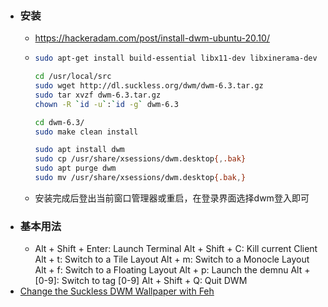 - ### 安装
	- https://hackeradam.com/post/install-dwm-ubuntu-20.10/
	- ```bash
	  sudo apt-get install build-essential libx11-dev libxinerama-dev sharutils suckless-tools libxft-dev stterm
	  
	  cd /usr/local/src
	  sudo wget http://dl.suckless.org/dwm/dwm-6.3.tar.gz
	  sudo tar xvzf dwm-6.3.tar.gz
	  chown -R `id -u`:`id -g` dwm-6.3
	  
	  cd dwm-6.3/
	  sudo make clean install
	  
	  sudo apt install dwm
	  sudo cp /usr/share/xsessions/dwm.desktop{,.bak}
	  sudo apt purge dwm
	  sudo mv /usr/share/xsessions/dwm.desktop{.bak,}
	  ```
	- 安装完成后登出当前窗口管理器或重启，在登录界面选择dwm登入即可
- ### 基本用法
	- Alt + Shift + Enter: Launch Terminal
	  Alt + Shift + C: Kill current Client
	  Alt + t: Switch to a Tile Layout
	  Alt + m: Switch to a Monocle Layout
	  Alt + f: Switch to a Floating Layout
	  Alt + p: Launch the demnu
	  Alt + [0-9]: Switch to tag [0-9]
	  Alt + Shift + Q: Quit DWM
- [Change the Suckless DWM Wallpaper with Feh](https://www.yanboyang.com/dwmwallpaper/)
